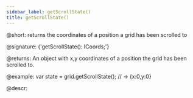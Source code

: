 ```yaml
---
sidebar_label: getScrollState()
title: getScrollState()
---          
```


@short: returns the coordinates of a position a grid has been scrolled to

@signature: {'getScrollState(): ICoords;'}

@returns:
An object with x,y coordinates of a position the grid has been scrolled to.

@example:
var state = grid.getScrollState(); // -> {x:0,y:0}

@descr:

[comment]: # (@related: grid/usage.md#controlling-scroll-behavior)
